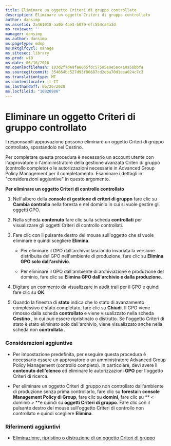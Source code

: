 ```yaml
---
title: Eliminare un oggetto Criteri di gruppo controllato
description: Eliminare un oggetto Criteri di gruppo controllato
author: dansimp
ms.assetid: 2a461018-aa0b-4ae3-b079-efc554ca4a3d
ms.reviewer: ''
manager: dansimp
ms.author: dansimp
ms.pagetype: mdop
ms.mktglfcycl: manage
ms.sitesec: library
ms.prod: w10
ms.date: 06/16/2016
ms.openlocfilehash: 103d2f7de9fa8055fdc57505e0e5ac4e0a50bbfa
ms.sourcegitcommit: 354664bc527d93f80687cd2eba70d1eea024c7c3
ms.translationtype: MT
ms.contentlocale: it-IT
ms.lasthandoff: 06/26/2020
ms.locfileid: "10820986"
---
```

# Eliminare un oggetto Criteri di gruppo controllato


I responsabili approvazione possono eliminare un oggetto Criteri di gruppo controllato, spostandolo nel Cestino.

Per completare questa procedura è necessario un account utente con l'approvatore o l'amministratore della gestione avanzata Criteri di gruppo (controllo completo) o le autorizzazioni necessarie in Advanced Group Policy Management per il completamento. Esaminare i dettagli in "considerazioni aggiuntive" in questo argomento.

**Per eliminare un oggetto Criteri di controllo controllato**

1.  Nell'albero della **console di gestione di criteri di gruppo** fare clic su **Cambia controllo** nella foresta e nel dominio in cui si vuole gestire gli oggetti GPO.

2.  Nella scheda **contenuto** fare clic sulla scheda **controllati** per visualizzare gli oggetti Criteri di controllo controllati.

3.  Fare clic con il pulsante destro del mouse sull'oggetto che si vuole eliminare e quindi scegliere **Elimina**.

    -   Per eliminare il GPO dall'archivio lasciando invariata la versione distribuita del GPO nell'ambiente di produzione, fare clic su **Elimina GPO solo dall'archivio**.

    -   Per eliminare il GPO dall'ambiente di archiviazione e produzione del dominio, fare clic su **Elimina GPO dall'archivio e dalla produzione**.

4.  Digitare un commento da visualizzare in audit trail per il GPO e quindi fare clic su **OK**.

5.  Quando la finestra di **stato** indica che lo stato di avanzamento complessivo è stato completato, fare clic su **Chiudi**. Il GPO viene rimosso dalla scheda **controllato** e viene visualizzato nella scheda **Cestino** , in cui può essere ripristinato o distrutto. Se l'oggetto Criteri di stato è stato eliminato solo dall'archivio, viene visualizzato anche nella scheda non **controllata** .

### Considerazioni aggiuntive

-   Per impostazione predefinita, per eseguire questa procedura è necessario essere un approvatore o un amministratore Advanced Group Policy Management (controllo completo). In particolare, devi avere il **contenuto dell'elenco** ed eliminare le autorizzazioni **GPO** per l'oggetto Criteri di ricerca.

-   Per eliminare un oggetto Criteri di gruppo non controllato dall'ambiente di produzione senza prima controllarlo, fare clic su **foresta**in **console Management Policy di Group**, fare clic su **domini**, fare clic su ** &lt; dominio &gt; **e quindi su **oggetti Criteri di gruppo**. Fare clic con il pulsante destro del mouse sull'oggetto Criteri di controllo non controllato e quindi scegliere **Elimina**.

### Riferimenti aggiuntivi

-   [Eliminazione, ripristino o distruzione di un oggetto Criteri di gruppo](deleting-restoring-or-destroying-a-gpo-agpm40.md)

 

 





